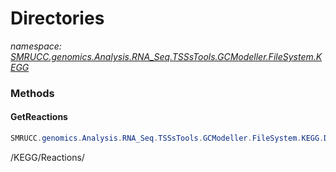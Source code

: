 ﻿# Directories
_namespace: [SMRUCC.genomics.Analysis.RNA_Seq.TSSsTools.GCModeller.FileSystem.KEGG](./index.md)_





### Methods

#### GetReactions
```csharp
SMRUCC.genomics.Analysis.RNA_Seq.TSSsTools.GCModeller.FileSystem.KEGG.Directories.GetReactions
```
/KEGG/Reactions/


